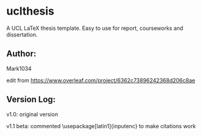 # uclthesis
A UCL LaTeX thesis template. Easy to use for report, courseworks and dissertation.

## Author: 

Mark1034

edit from https://www.overleaf.com/project/6362c73896242368d206c8ae


## Version Log: 

v1.0: original version

v1.1 beta: commented \usepackage[latin1]{inputenc} to make citations work
